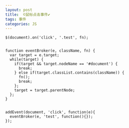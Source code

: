 ```yaml
---
layout: post
title:  ©️鼠标点击事件✔︎
tags: 事件
categories: JS
---
```

	
	$(document).on('click', '.test', fn);
	

	function eventBroker(e, className, fn) {    
	  var target = e.target;  
	  while(target) {   
	    if(target && target.nodeName == '#document') {   
	      break;    
	    } else if(target.classList.contains(className)) {  
	      fn();   
	      break;   
	    };   
	    target = target.parentNode;   
	  };   
	}
	

	addEvent(document, 'click', function(e){
	  eventBroker(e, 'test', function(){});
	});



